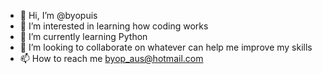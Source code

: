 - 👋 Hi, I’m @byopuis
- 👀 I’m interested in learning how coding works
- 🌱 I’m currently learning Python
- 💞️ I’m looking to collaborate on whatever can help me improve my skills
- 📫 How to reach me byop_aus@hotmail.com

<!---
byopuis/byopuis is a ✨ special ✨ repository because its `README.md` (this file) appears on your GitHub profile.
You can click the Preview link to take a look at your changes.
--->
